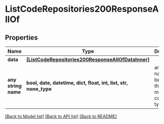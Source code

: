 # ListCodeRepositories200ResponseAllOf


## Properties
Name | Type | Description | Notes
------------ | ------------- | ------------- | -------------
**data** | [**[ListCodeRepositories200ResponseAllOfDataInner]**](ListCodeRepositories200ResponseAllOfDataInner.md) |  | [optional] 
**any string name** | **bool, date, datetime, dict, float, int, list, str, none_type** | any string name can be used but the value must be the correct type | [optional]

[[Back to Model list]](../README.md#documentation-for-models) [[Back to API list]](../README.md#documentation-for-api-endpoints) [[Back to README]](../README.md)


